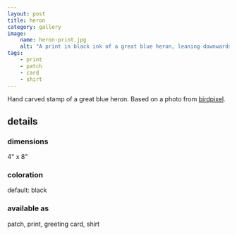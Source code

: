 ```yaml
---
layout: post
title: heron
category: gallery
image: 
    name: heron-print.jpg
    alt: "A print in black ink of a great blue heron, leaning downwards so that eir beak is level with eir feet."
tags:
    - print
    - patch
    - card
    - shirt
---
```


Hand carved stamp of a great blue heron. Based on a photo from [birdpixel](birdpixel.com).

## details

### dimensions

4" x 8"

### coloration

default: black

### available as

patch, print, greeting card, shirt
